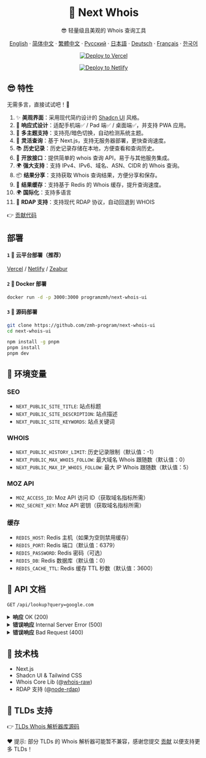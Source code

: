 <div align="center">

# 🧪 Next Whois

😎 轻量级且美观的 Whois 查询工具

[English](/README.md) · [简体中文](/docs/README_CN.md) · [繁體中文](/docs/README_TW.md) · [Русский](/docs/README_RU.md) · [日本語](/docs/README_JP.md) · [Deutsch](/docs/README_DE.md) · [Français](/docs/README_FR.md) · [한국어](/docs/README_KR.md)

[![Deploy to Vercel](https://vercel.com/button)](https://vercel.com/import/project?template=https://github.com/zmh-program/next-whois-ui)

[![Deploy to Netlify](https://www.netlify.com/img/deploy/button.svg)](https://app.netlify.com/start/deploy?repository=https://github.com/zmh-program/next-whois-ui)

</div>

## 😎 特性

无需多言，直接试试吧！🥳

1. ✨ **美观界面**：采用现代简约设计的 [Shadcn UI](https://ui.shadcn.com) 风格。
2. 📱 **响应式设计**：适配手机端✅ / Pad 端✅ / 桌面端✅，并支持 PWA 应用。
3. 🌈 **多主题支持**：支持亮/暗色切换，自动检测系统主题。
4. 🚀 **灵活查询**：基于 Next.js，支持无服务器部署，更快查询速度。
5. 📚 **历史记录**：历史记录存储在本地，方便查看和查询历史。
6. 📡 **开放接口**：提供简单的 whois 查询 API，易于与其他服务集成。
7. 🌍 **强大支持**：支持 IPv4、IPv6、域名、ASN、CIDR 的 Whois 查询。
8. 📦 **结果分享**：支持获取 Whois 查询结果，方便分享和保存。
9. 📡 **结果缓存**：支持基于 Redis 的 Whois 缓存，提升查询速度。
10. 🌍 **国际化**：支持多语言
11. 🚀 **RDAP 支持**：支持现代 RDAP 协议，自动回退到 WHOIS

👉 [贡献代码](https://github.com/zmh-program/next-whois-ui/pulls)

## 部署

#### `1` 🚀 云平台部署（推荐）

[Vercel](https://vercel.com/import/project?template=https://github.com/zmh-program/next-whois-ui) / [Netlify](https://app.netlify.com/start/deploy?repository=https://github.com/zmh-program/next-whois-ui) / [Zeabur](https://zeabur.com/templates/UHCCCT)

#### `2` 🐳 Docker 部署

```bash
docker run -d -p 3000:3000 programzmh/next-whois-ui
```

#### `3` 🔨 源码部署

```bash
git clone https://github.com/zmh-program/next-whois-ui
cd next-whois-ui

npm install -g pnpm
pnpm install
pnpm dev
```

## 📏 环境变量

### SEO

- `NEXT_PUBLIC_SITE_TITLE`: 站点标题
- `NEXT_PUBLIC_SITE_DESCRIPTION`: 站点描述
- `NEXT_PUBLIC_SITE_KEYWORDS`: 站点关键词

### WHOIS

- `NEXT_PUBLIC_HISTORY_LIMIT`: 历史记录限制（默认值：-1）
- `NEXT_PUBLIC_MAX_WHOIS_FOLLOW`: 最大域名 Whois 跟随数（默认值：0）
- `NEXT_PUBLIC_MAX_IP_WHOIS_FOLLOW`: 最大 IP Whois 跟随数（默认值：5）

### MOZ API

- `MOZ_ACCESS_ID`: Moz API 访问 ID（获取域名指标所需）
- `MOZ_SECRET_KEY`: Moz API 密钥（获取域名指标所需）

### 缓存

- `REDIS_HOST`: Redis 主机（如果为空则禁用缓存）
- `REDIS_PORT`: Redis 端口（默认值：6379）
- `REDIS_PASSWORD`: Redis 密码（可选）
- `REDIS_DB`: Redis 数据库（默认值：0）
- `REDIS_CACHE_TTL`: Redis 缓存 TTL 秒数（默认值：3600）

## 📝 API 文档

`GET` `/api/lookup?query=google.com`

<details>
<summary><strong>响应</strong> OK (200)</summary>

```json
{
  "time": 1.547,
  "status": true,
  "cached": false,
  "source": "rdap",
  "result": {
    "domain": "GOOGLE.COM",
    "registrar": "MarkMonitor Inc.",
    "registrarURL": "http://www.markmonitor.com",
    "ianaId": "292",
    "whoisServer": "whois.markmonitor.com",
    "updatedDate": "2019-09-09T15:39:04.000Z",
    "creationDate": "1997-09-15T04:00:00.000Z",
    "expirationDate": "2028-09-14T04:00:00.000Z",
    "status": [
      {
        "status": "clientDeleteProhibited",
        "url": "https://icann.org/epp#clientDeleteProhibited"
      },
      {
        "status": "clientTransferProhibited",
        "url": "https://icann.org/epp#clientTransferProhibited"
      },
      {
        "status": "clientUpdateProhibited",
        "url": "https://icann.org/epp#clientUpdateProhibited"
      },
      {
        "status": "serverDeleteProhibited",
        "url": "https://icann.org/epp#serverDeleteProhibited"
      },
      {
        "status": "serverTransferProhibited",
        "url": "https://icann.org/epp#serverTransferProhibited"
      },
      {
        "status": "serverUpdateProhibited",
        "url": "https://icann.org/epp#serverUpdateProhibited"
      }
    ],
    "nameServers": [
      "NS1.GOOGLE.COM",
      "NS2.GOOGLE.COM",
      "NS3.GOOGLE.COM",
      "NS4.GOOGLE.COM"
    ],
    "registrantOrganization": "Unknown",
    "registrantProvince": "Unknown",
    "registrantCountry": "Unknown",
    "registrantPhone": "+1 2086851750",
    "registrantEmail": "Unknown",
    "rawWhoisContent": "...",
    "rawRdapContent": "..."
  }
}
```

</details>

<details>
<summary><strong>错误响应</strong> Internal Server Error (500)</summary>

```json
{
  "time": 0.609,
  "status": false,
  "error": "No match for domain google.notfound (e.g. domain is not registered)"
}
```

</details>

<details>
<summary><strong>错误响应</strong> Bad Request (400)</summary>

```json
{
  "time": -1,
  "status": false,
  "error": "Query is required"
}
```

</details>

## 🧠 技术栈

- Next.js
- Shadcn UI & Tailwind CSS
- Whois Core Lib (@[whois-raw](https://www.npmjs.com/package/whois-raw))
- RDAP 支持 (@[node-rdap](https://www.npmjs.com/package/node-rdap))

## 💪 TLDs 支持

👉 [TLDs Whois 解析器库源码](./src/lib/whois/lib.ts)

❤ 提示: 部分 TLDs 的 Whois 解析器可能暂不兼容，感谢您提交 [贡献](https://github.com/zmh-program/next-whois-ui/pulls) 以便支持更多 TLDs！
